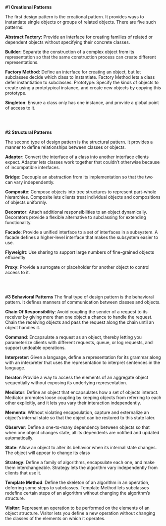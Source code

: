 **#1 Creational Patterns**

The first design pattern is the creational pattern. It provides ways to instantiate single objects or groups of related objects. There are five such patterns:


**Abstract Factory:** Provide an interface for creating families of related or dependent objects without specifying their concrete classes.

**Builder:** Separate the construction of a complex object from its representation so that the same construction process can create different representations.

**Factory Method:** Define an interface for creating an object, but let subclasses decide which class to instantiate. Factory Method lets a class defer instantiation to subclasses.
Prototype: Specify the kinds of objects to create using a prototypical instance, and create new objects by copying this prototype.

**Singleton**: Ensure a class only has one instance, and provide a global point of access to it.

<br/>
<br/>


**#2 Structural Patterns**

The second type of design pattern is the structural pattern. It provides a manner to define relationships between classes or objects.

**Adapter**: Convert the interface of a class into another interface clients expect. Adapter lets classes work together that couldn’t otherwise because of incompatible interfaces.

**Bridge**: Decouple an abstraction from its implementation so that the two can vary independently.

**Composite**: Compose objects into tree structures to represent part-whole hierarchies. Composite lets clients treat individual objects and compositions of objects uniformly.

**Decorator**: Attach additional responsibilities to an object dynamically. Decorators provide a flexible alternative to subclassing for extending functionality.

**Facade**: Provide a unified interface to a set of interfaces in a subsystem. A facade defines a higher-level interface that makes the subsystem easier to use.

**Flyweight**: Use sharing to support large numbers of fine-grained objects efficiently

**Proxy**: Provide a surrogate or placeholder for another object to control access to it.

<br/>
<br/>


**#3 Behavioral Patterns**
The final type of design pattern is the behavioral pattern. It defines manners of communication between classes and objects.

**Chain Of Responsibility**: Avoid coupling the sender of a request to its receiver by giving more than one object a chance to handle the request. Chain the receiving objects and pass the request along the chain until an object handles it.

**Command**: Encapsulate a request as an object, thereby letting you parameterize clients with different requests, queue, or log requests, and support undoable operations.

**Interpreter**: Given a language, define a representation for its grammar along with an interpreter that uses the representation to interpret sentences in the language.

**Iterator**: Provide a way to access the elements of an aggregate object sequentially without exposing its underlying representation.

**Mediator**: Define an object that encapsulates how a set of objects interact. Mediator promotes loose coupling by keeping objects from referring to each other explicitly, and it lets you vary their interaction independently.

**Memento**: Without violating encapsulation, capture and externalize an object’s internal state so that the object can be restored to this state later.

**Observer**: Define a one-to-many dependency between objects so that when one object changes state, all its dependents are notified and updated automatically.

**State**: Allow an object to alter its behavior when its internal state changes. The object will appear to change its class

**Strategy**: Define a family of algorithms, encapsulate each one, and make them interchangeable. Strategy lets the algorithm vary independently from clients that use it.

**Template Method**: Define the skeleton of an algorithm in an operation, deferring some steps to subclasses. Template Method lets subclasses redefine certain steps of an algorithm without changing the algorithm’s structure.

**Visitor**: Represent an operation to be performed on the elements of an object structure. Visitor lets you define a new operation without changing the classes of the elements on which it operates.

